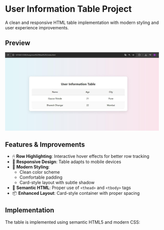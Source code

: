 # User Information Table Project

A clean and responsive HTML table implementation with modern styling and user experience improvements.

## Preview

![User Information Table Preview](./img9.jpg)

## Features & Improvements

- 🖱 **Row Highlighting**: Interactive hover effects for better row tracking
- 📱 **Responsive Design**: Table adapts to mobile devices
- 🎨 **Modern Styling**:
  - Clean color scheme
  - Comfortable padding
  - Card-style layout with subtle shadow
- 🧠 **Semantic HTML**: Proper use of `<thead>` and `<tbody>` tags
- 📦 **Enhanced Layout**: Card-style container with proper spacing

## Implementation

The table is implemented using semantic HTML5 and modern CSS:

